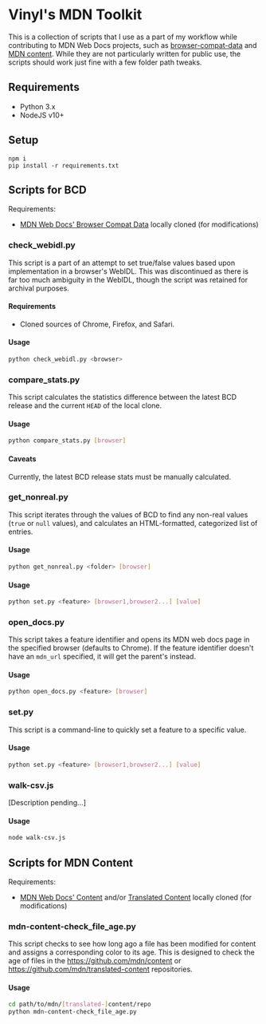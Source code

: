 # Vinyl's MDN Toolkit

This is a collection of scripts that I use as a part of my workflow while contributing to MDN Web Docs projects, such as [browser-compat-data](https://github.com/mdn/browser-compat-data) and [MDN content](https://github.com/mdn/content).  While they are not particularly written for public use, the scripts should work just fine with a few folder path tweaks.

## Requirements
- Python 3.x
- NodeJS v10+

## Setup
```
npm i
pip install -r requirements.txt
```

## Scripts for BCD

Requirements:
- [MDN Web Docs' Browser Compat Data](https://github.com/mdn/browser-compat-data) locally cloned (for modifications)

### check_webidl.py
This script is a part of an attempt to set true/false values based upon implementation in a browser's WebIDL.  This was discontinued as there is far too much ambiguity in the WebIDL, though the script was retained for archival purposes.

#### Requirements
- Cloned sources of Chrome, Firefox, and Safari.

#### Usage
```sh
python check_webidl.py <browser>
```

### compare_stats.py
This script calculates the statistics difference between the latest BCD release and the current `HEAD` of the local clone.

#### Usage
```sh
python compare_stats.py [browser]
```

#### Caveats
Currently, the latest BCD release stats must be manually calculated.

### get_nonreal.py
This script iterates through the values of BCD to find any non-real values (`true` or `null` values), and calculates an HTML-formatted, categorized list of entries.

#### Usage
```sh
python get_nonreal.py <folder> [browser]
```

#### Usage
```sh
python set.py <feature> [browser1,browser2...] [value]
```

### open_docs.py
This script takes a feature identifier and opens its MDN web docs page in the specified browser (defaults to Chrome).  If the feature identifier doesn't have an `mdn_url` specified, it will get the parent's instead.

#### Usage
```sh
python open_docs.py <feature> [browser]
```

### set.py
This script is a command-line to quickly set a feature to a specific value.

#### Usage
```sh
python set.py <feature> [browser1,browser2...] [value]
```

### walk-csv.js
[Description pending...]

#### Usage
```sh
node walk-csv.js
```

## Scripts for MDN Content

Requirements:
- [MDN Web Docs' Content](https://github.com/mdn/content) and/or [Translated Content](https://github.com/mdn/translated-content) locally cloned (for modifications)

### mdn-content-check_file_age.py
This script checks to see how long ago a file has been modified for content and assigns a corresponding color to its age.  This is designed to check the age of files in the https://github.com/mdn/content or https://github.com/mdn/translated-content repositories.

#### Usage
```sh
cd path/to/mdn/[translated-]content/repo
python mdn-content-check_file_age.py
```
